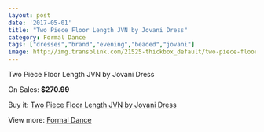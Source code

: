 ```yaml
---
layout: post
date: '2017-05-01'
title: "Two Piece Floor Length JVN by Jovani Dress"
category: Formal Dance
tags: ["dresses","brand","evening","beaded","jovani"]
image: http://img.transblink.com/21525-thickbox_default/two-piece-floor-length-jvn-by-jovani-dress.jpg
---
```

Two Piece Floor Length JVN by Jovani Dress

On Sales: **$270.99**
<a href="https://www.transblink.com/en/formal-dance/6821-two-piece-floor-length-jvn-by-jovani-dress.html"><amp-img layout="responsive" width="600" height="600" src="//img.transblink.com/21525-thickbox_default/two-piece-floor-length-jvn-by-jovani-dress.jpg" alt="Two Piece Floor Length JVN by Jovani Dress 0" /></a>
<a href="https://www.transblink.com/en/formal-dance/6821-two-piece-floor-length-jvn-by-jovani-dress.html"><amp-img layout="responsive" width="600" height="600" src="//img.transblink.com/21527-thickbox_default/two-piece-floor-length-jvn-by-jovani-dress.jpg" alt="Two Piece Floor Length JVN by Jovani Dress 1" /></a>
<a href="https://www.transblink.com/en/formal-dance/6821-two-piece-floor-length-jvn-by-jovani-dress.html"><amp-img layout="responsive" width="600" height="600" src="//img.transblink.com/21526-thickbox_default/two-piece-floor-length-jvn-by-jovani-dress.jpg" alt="Two Piece Floor Length JVN by Jovani Dress 2" /></a>

Buy it: [Two Piece Floor Length JVN by Jovani Dress](https://www.transblink.com/en/formal-dance/6821-two-piece-floor-length-jvn-by-jovani-dress.html "Two Piece Floor Length JVN by Jovani Dress")

View more: [Formal Dance](https://www.transblink.com/en/6-formal-dance "Formal Dance")